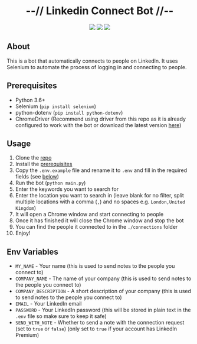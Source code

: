 <div align="center">
    <h1>--// Linkedin Connect Bot //--</h1>
    <img src="https://img.shields.io/github/last-commit/klpod221/linkedin-connect-bot?style=for-the-badge&color=ffb4a2&labelColor=201a19">
    <img src="https://img.shields.io/github/stars/klpod221/linkedin-connect-bot?style=for-the-badge&color=e6c419&labelColor=1d1b16">
    <img src="https://img.shields.io/github/repo-size/klpod221/linkedin-connect-bot?style=for-the-badge&color=a8c7ff&labelColor=1a1b1f">
</div>

## About

This is a bot that automatically connects to people on LinkedIn. It uses Selenium to automate the process of logging in and connecting to people.

## Prerequisites

- Python 3.6+
- Selenium (`pip install selenium`)
- python-dotenv (`pip install python-dotenv`)
- ChromeDriver (Recommend using driver from this repo as it is already configured to work with the bot or download the latest version [here](https://chromedriver.chromium.org/downloads))

## Usage

1. Clone the [repo](https://github.com/klpod221/linkedin-connect-bot)
2. Install the [prerequisites](#prerequisites)
3. Copy the `.env.example` file and rename it to `.env` and fill in the required fields (see [below](#env-variables))
4. Run the bot (`python main.py`)
5. Enter the keywords you want to search for
6. Enter the location you want to search in (leave blank for no filter, split multiple locations with a comma (`,`) and no spaces e.g. `London,United Kingdom`)
7. It will open a Chrome window and start connecting to people
8. Once it has finished it will close the Chrome window and stop the bot
9. You can find the people it connected to in the `./connections` folder
10. Enjoy!

## Env Variables

- `MY_NAME` - Your name (this is used to send notes to the people you connect to)
- `COMPANY_NAME` - The name of your company (this is used to send notes to the people you connect to)
- `COMPANY_DESCRIPTION` - A short description of your company (this is used to send notes to the people you connect to)
- `EMAIL` - Your LinkedIn email
- `PASSWORD` - Your LinkedIn password (this will be stored in plain text in the `.env` file so make sure to keep it safe)
- `SEND_WITH_NOTE` - Whether to send a note with the connection request (set to `true` or `false`) (only set to `true` if your account has LinkedIn Premium)
